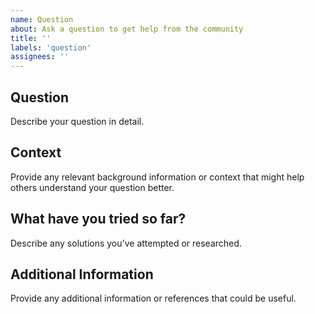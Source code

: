```yaml
---
name: Question
about: Ask a question to get help from the community
title: ''
labels: 'question'
assignees: ''
---
```


## Question

Describe your question in detail.

## Context

Provide any relevant background information or context that might help others understand your question better.

## What have you tried so far?

Describe any solutions you've attempted or researched.

## Additional Information

Provide any additional information or references that could be useful.
